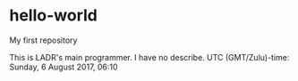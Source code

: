 # hello-world
My first repository

This is LADR's main programmer.
I have no describe.
UTC (GMT/Zulu)-time: Sunday, 6 August 2017, 06:10

